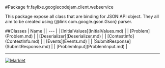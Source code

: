#Package fr.faylixe.googlecodejam.client.webservice
<p>This package expose all class that are
 binding for JSON API object. They all aim
 to be created using {@link com.google.gson.Gson}
 parser.</p>
##Classes
| Name |
| --- |
| [InitialValues](InitialValues.md) |
| [Problem](Problem.md) |
| [Deserializer](Deserializer.md) |
| [ContestInfo](ContestInfo.md) |
| [Events](Events.md) |
| [SubmitResponse](SubmitResponse.md) |
| [ProblemInput](ProblemInput.md) |

---

[![Marklet](https://img.shields.io/badge/Generated%20by-Marklet-green.svg)](https://github.com/Faylixe/marklet)